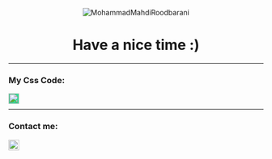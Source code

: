 <p align="center">
 <img src="https://w0.peakpx.com/wallpaper/31/750/HD-wallpaper-cup-coffee-books-pen-laptop.jpg" alt="MohammadMahdiRoodbarani">
</p>
<h1 align="center">Have a nice time :)</h1>
<hr>
<h3>My Css Code:</h3>
<a href="https://codepen.io/mahdi1224roodi"><img align="left" style="background-color:rgb(50,220,150);" src="https://cdn2.iconfinder.com/data/icons/social-icons-33/128/Codepen-512.png" alt="..." width="21px"/></a><br>
<hr>
<h3>Contact me:</h3>
<a href="https://t.me/Moellor"><img align="left" src="https://cdn3.iconfinder.com/data/icons/social-icons-33/512/Telegram-256.png" alt="..." width="21px"/></a>


